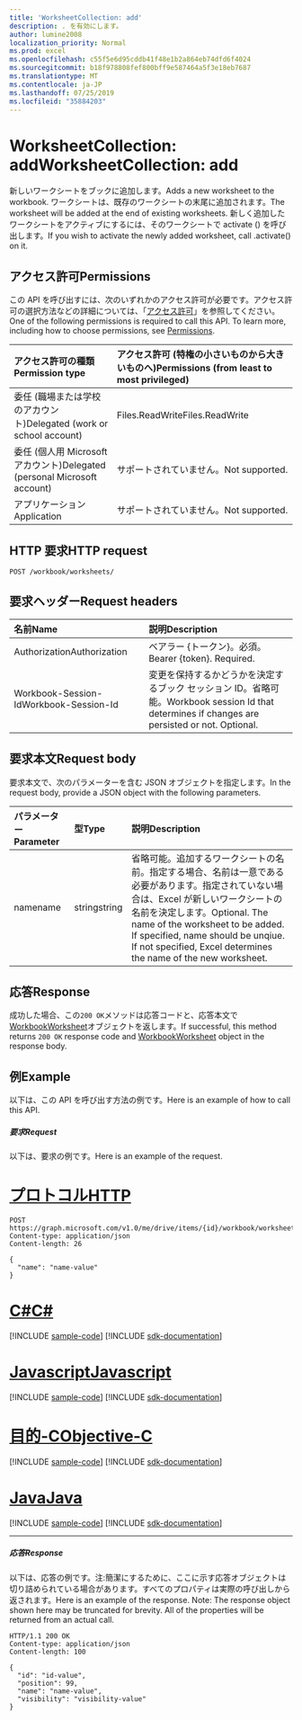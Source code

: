 ```yaml
---
title: 'WorksheetCollection: add'
description: . を有効にします。
author: lumine2008
localization_priority: Normal
ms.prod: excel
ms.openlocfilehash: c55f5e6d95cddb41f48e1b2a864eb74dfd6f4024
ms.sourcegitcommit: b18f978808fef800bff9e587464a5f3e18eb7687
ms.translationtype: MT
ms.contentlocale: ja-JP
ms.lasthandoff: 07/25/2019
ms.locfileid: "35884203"
---
```

# <a name="worksheetcollection-add"></a><span data-ttu-id="abe51-103">WorksheetCollection: add</span><span class="sxs-lookup"><span data-stu-id="abe51-103">WorksheetCollection: add</span></span>

<span data-ttu-id="abe51-104">新しいワークシートをブックに追加します。</span><span class="sxs-lookup"><span data-stu-id="abe51-104">Adds a new worksheet to the workbook.</span></span> <span data-ttu-id="abe51-105">ワークシートは、既存のワークシートの末尾に追加されます。</span><span class="sxs-lookup"><span data-stu-id="abe51-105">The worksheet will be added at the end of existing worksheets.</span></span> <span data-ttu-id="abe51-106">新しく追加したワークシートをアクティブにするには、そのワークシートで activate () を呼び出します。</span><span class="sxs-lookup"><span data-stu-id="abe51-106">If you wish to activate the newly added worksheet, call .activate() on it.</span></span>
## <a name="permissions"></a><span data-ttu-id="abe51-107">アクセス許可</span><span class="sxs-lookup"><span data-stu-id="abe51-107">Permissions</span></span>
<span data-ttu-id="abe51-p102">この API を呼び出すには、次のいずれかのアクセス許可が必要です。アクセス許可の選択方法などの詳細については、「[アクセス許可](/graph/permissions-reference)」を参照してください。</span><span class="sxs-lookup"><span data-stu-id="abe51-p102">One of the following permissions is required to call this API. To learn more, including how to choose permissions, see [Permissions](/graph/permissions-reference).</span></span>

|<span data-ttu-id="abe51-110">アクセス許可の種類</span><span class="sxs-lookup"><span data-stu-id="abe51-110">Permission type</span></span>      | <span data-ttu-id="abe51-111">アクセス許可 (特権の小さいものから大きいものへ)</span><span class="sxs-lookup"><span data-stu-id="abe51-111">Permissions (from least to most privileged)</span></span>              |
|:--------------------|:---------------------------------------------------------|
|<span data-ttu-id="abe51-112">委任 (職場または学校のアカウント)</span><span class="sxs-lookup"><span data-stu-id="abe51-112">Delegated (work or school account)</span></span> | <span data-ttu-id="abe51-113">Files.ReadWrite</span><span class="sxs-lookup"><span data-stu-id="abe51-113">Files.ReadWrite</span></span>    |
|<span data-ttu-id="abe51-114">委任 (個人用 Microsoft アカウント)</span><span class="sxs-lookup"><span data-stu-id="abe51-114">Delegated (personal Microsoft account)</span></span> | <span data-ttu-id="abe51-115">サポートされていません。</span><span class="sxs-lookup"><span data-stu-id="abe51-115">Not supported.</span></span>    |
|<span data-ttu-id="abe51-116">アプリケーション</span><span class="sxs-lookup"><span data-stu-id="abe51-116">Application</span></span> | <span data-ttu-id="abe51-117">サポートされていません。</span><span class="sxs-lookup"><span data-stu-id="abe51-117">Not supported.</span></span> |

## <a name="http-request"></a><span data-ttu-id="abe51-118">HTTP 要求</span><span class="sxs-lookup"><span data-stu-id="abe51-118">HTTP request</span></span>
<!-- { "blockType": "ignored" } -->
```http
POST /workbook/worksheets/

```
## <a name="request-headers"></a><span data-ttu-id="abe51-119">要求ヘッダー</span><span class="sxs-lookup"><span data-stu-id="abe51-119">Request headers</span></span>
| <span data-ttu-id="abe51-120">名前</span><span class="sxs-lookup"><span data-stu-id="abe51-120">Name</span></span>       | <span data-ttu-id="abe51-121">説明</span><span class="sxs-lookup"><span data-stu-id="abe51-121">Description</span></span>|
|:---------------|:----------|
| <span data-ttu-id="abe51-122">Authorization</span><span class="sxs-lookup"><span data-stu-id="abe51-122">Authorization</span></span>  | <span data-ttu-id="abe51-p103">ベアラー {トークン}。必須。</span><span class="sxs-lookup"><span data-stu-id="abe51-p103">Bearer {token}. Required.</span></span> |
| <span data-ttu-id="abe51-125">Workbook-Session-Id</span><span class="sxs-lookup"><span data-stu-id="abe51-125">Workbook-Session-Id</span></span>  | <span data-ttu-id="abe51-p104">変更を保持するかどうかを決定するブック セッション ID。省略可能。</span><span class="sxs-lookup"><span data-stu-id="abe51-p104">Workbook session Id that determines if changes are persisted or not. Optional.</span></span>|

## <a name="request-body"></a><span data-ttu-id="abe51-128">要求本文</span><span class="sxs-lookup"><span data-stu-id="abe51-128">Request body</span></span>
<span data-ttu-id="abe51-129">要求本文で、次のパラメーターを含む JSON オブジェクトを指定します。</span><span class="sxs-lookup"><span data-stu-id="abe51-129">In the request body, provide a JSON object with the following parameters.</span></span>

| <span data-ttu-id="abe51-130">パラメーター</span><span class="sxs-lookup"><span data-stu-id="abe51-130">Parameter</span></span>    | <span data-ttu-id="abe51-131">型</span><span class="sxs-lookup"><span data-stu-id="abe51-131">Type</span></span>   |<span data-ttu-id="abe51-132">説明</span><span class="sxs-lookup"><span data-stu-id="abe51-132">Description</span></span>|
|:---------------|:--------|:----------|
|<span data-ttu-id="abe51-133">name</span><span class="sxs-lookup"><span data-stu-id="abe51-133">name</span></span>|<span data-ttu-id="abe51-134">string</span><span class="sxs-lookup"><span data-stu-id="abe51-134">string</span></span>|<span data-ttu-id="abe51-p105">省略可能。追加するワークシートの名前。指定する場合、名前は一意である必要があります。指定されていない場合は、Excel が新しいワークシートの名前を決定します。</span><span class="sxs-lookup"><span data-stu-id="abe51-p105">Optional. The name of the worksheet to be added. If specified, name should be unqiue. If not specified, Excel determines the name of the new worksheet.</span></span>|

## <a name="response"></a><span data-ttu-id="abe51-139">応答</span><span class="sxs-lookup"><span data-stu-id="abe51-139">Response</span></span>

<span data-ttu-id="abe51-140">成功した場合、この`200 OK`メソッドは応答コードと、応答本文で[WorkbookWorksheet](../resources/worksheet.md)オブジェクトを返します。</span><span class="sxs-lookup"><span data-stu-id="abe51-140">If successful, this method returns `200 OK` response code and [WorkbookWorksheet](../resources/worksheet.md) object in the response body.</span></span>

## <a name="example"></a><span data-ttu-id="abe51-141">例</span><span class="sxs-lookup"><span data-stu-id="abe51-141">Example</span></span>
<span data-ttu-id="abe51-142">以下は、この API を呼び出す方法の例です。</span><span class="sxs-lookup"><span data-stu-id="abe51-142">Here is an example of how to call this API.</span></span>
##### <a name="request"></a><span data-ttu-id="abe51-143">要求</span><span class="sxs-lookup"><span data-stu-id="abe51-143">Request</span></span>
<span data-ttu-id="abe51-144">以下は、要求の例です。</span><span class="sxs-lookup"><span data-stu-id="abe51-144">Here is an example of the request.</span></span>

# <a name="httptabhttp"></a>[<span data-ttu-id="abe51-145">プロトコル</span><span class="sxs-lookup"><span data-stu-id="abe51-145">HTTP</span></span>](#tab/http)
<!-- {
  "blockType": "request",
  "name": "worksheetcollection_add"
}-->
```http
POST https://graph.microsoft.com/v1.0/me/drive/items/{id}/workbook/worksheets/add
Content-type: application/json
Content-length: 26

{
  "name": "name-value"
}
```
# <a name="ctabcsharp"></a>[<span data-ttu-id="abe51-146">C#</span><span class="sxs-lookup"><span data-stu-id="abe51-146">C#</span></span>](#tab/csharp)
[!INCLUDE [sample-code](../includes/snippets/csharp/worksheetcollection-add-csharp-snippets.md)]
[!INCLUDE [sdk-documentation](../includes/snippets/snippets-sdk-documentation-link.md)]

# <a name="javascripttabjavascript"></a>[<span data-ttu-id="abe51-147">Javascript</span><span class="sxs-lookup"><span data-stu-id="abe51-147">Javascript</span></span>](#tab/javascript)
[!INCLUDE [sample-code](../includes/snippets/javascript/worksheetcollection-add-javascript-snippets.md)]
[!INCLUDE [sdk-documentation](../includes/snippets/snippets-sdk-documentation-link.md)]

# <a name="objective-ctabobjc"></a>[<span data-ttu-id="abe51-148">目的-C</span><span class="sxs-lookup"><span data-stu-id="abe51-148">Objective-C</span></span>](#tab/objc)
[!INCLUDE [sample-code](../includes/snippets/objc/worksheetcollection-add-objc-snippets.md)]
[!INCLUDE [sdk-documentation](../includes/snippets/snippets-sdk-documentation-link.md)]

# <a name="javatabjava"></a>[<span data-ttu-id="abe51-149">Java</span><span class="sxs-lookup"><span data-stu-id="abe51-149">Java</span></span>](#tab/java)
[!INCLUDE [sample-code](../includes/snippets/java/worksheetcollection-add-java-snippets.md)]
[!INCLUDE [sdk-documentation](../includes/snippets/snippets-sdk-documentation-link.md)]

---


##### <a name="response"></a><span data-ttu-id="abe51-150">応答</span><span class="sxs-lookup"><span data-stu-id="abe51-150">Response</span></span>
<span data-ttu-id="abe51-p106">以下は、応答の例です。注:簡潔にするために、ここに示す応答オブジェクトは切り詰められている場合があります。すべてのプロパティは実際の呼び出しから返されます。</span><span class="sxs-lookup"><span data-stu-id="abe51-p106">Here is an example of the response. Note: The response object shown here may be truncated for brevity. All of the properties will be returned from an actual call.</span></span>
<!-- {
  "blockType": "response",
  "truncated": true,
  "@odata.type": "microsoft.graph.workbookWorksheet"
} -->
```http
HTTP/1.1 200 OK
Content-type: application/json
Content-length: 100

{
  "id": "id-value",
  "position": 99,
  "name": "name-value",
  "visibility": "visibility-value"
}
```

<!-- uuid: 8fcb5dbc-d5aa-4681-8e31-b001d5168d79
2015-10-25 14:57:30 UTC -->
<!-- {
  "type": "#page.annotation",
  "description": "WorksheetCollection: add",
  "keywords": "",
  "section": "documentation",
  "tocPath": "",
  "suppressions": [
  ]
}-->
